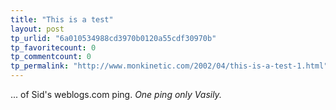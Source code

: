 ```yaml
---
title: "This is a test"
layout: post
tp_urlid: "6a010534988cd3970b0120a55cdf30970b"
tp_favoritecount: 0
tp_commentcount: 0
tp_permalink: "http://www.monkinetic.com/2002/04/this-is-a-test-1.html"
---
```

... of Sid&#39;s weblogs.com ping. <i>One ping only Vasily.</i>
